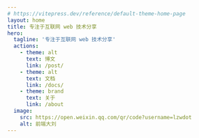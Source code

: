 ```yaml
---
# https://vitepress.dev/reference/default-theme-home-page
layout: home
title: 专注于互联网 web 技术分享
hero:
  tagline: '专注于互联网 web 技术分享'
  actions:
    - theme: alt
      text: 博文
      link: /post/
    - theme: alt
      text: 文档
      link: /docs/
    - theme: brand
      text: 关于
      link: /about
  image:
    src: https://open.weixin.qq.com/qr/code?username=lzwdot
    alt: 前端大刘
---
```

